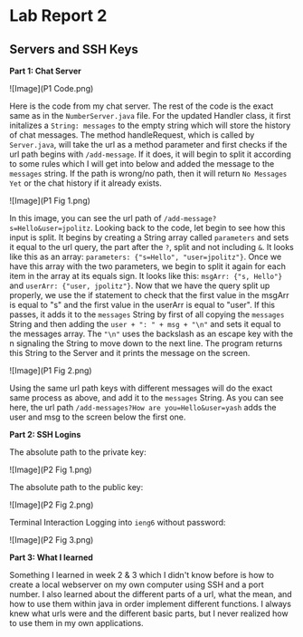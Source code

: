 # Lab Report 2
## Servers and SSH Keys
**Part 1: Chat Server**

![Image](P1 Code.png)

Here is the code from my chat server. The rest of the code is the exact same as in the `NumberServer.java` file. For the updated Handler class, it first initalizes a `String: messages` to the empty string which will store the history of chat messages. The method handleRequest, which is called by `Server.java`, will take the url as a method parameter and first checks if the url path begins with `/add-message`. If it does, it will begin to split it according to some rules which I will get into below and added the message to the `messages` string. If the path is wrong/no path, then it will return `No Messages Yet` or the chat history if it already exists.

![Image](P1 Fig 1.png)

In this image, you can see the url path of `/add-message?s=Hello&user=jpolitz`. Looking back to the code, let begin to see how this input is split. It begins by creating a String array called `parameters` and sets it equal to the url query, the part after the `?`, split and not including `&`. It looks like this as an array: `parameters: {"s=Hello", "user=jpolitz"}`. Once we have this array with the two parameters, we begin to split it again for each item in the array at its equals sign. It looks like this: `msgArr: {"s, Hello"}` and `userArr: {"user, jpolitz"}`. Now that we have the query split up properly, we use the if statement to check that the first value in the msgArr is equal to "s" and the first value in the userArr is equal to "user". If this passes, it adds it to the `messages` String by first of all copying the `messages` String and then adding the `user + ": " + msg + "\n"` and sets it equal to the messages array. The `"\n"` uses the backslash as an escape key with the n signaling the String to move down to the next line. The program returns this String to the Server and it prints the message on the screen.

![Image](P1 Fig 2.png)

Using the same url path keys with different messages will do the exact same process as above, and add it to the `messages` String. As you can see here, the url path `/add-messages?How are you=Hello&user=yash` adds the user and msg to the screen below the first one.

**Part 2: SSH Logins**

The absolute path to the private key:

![Image](P2 Fig 1.png)

The absolute path to the public key:

![Image](P2 Fig 2.png)

Terminal Interaction Logging into `ieng6` without password:

![Image](P2 Fig 3.png)

**Part 3: What I learned**

Something I learned in week 2 & 3 which I didn't know before is how to create a local webserver on my own computer using SSH and a port number. I also learned about the different parts of a url, what the mean, and how to use them within java in order implement different functions. I always knew what urls were and the different basic parts, but I never realized how to use them in my own applications.
